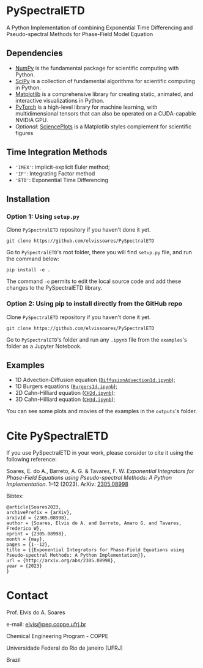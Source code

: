 # PySpectralETD
A Python Implementation of combining Exponential Time Differencing and Pseudo-spectral Methods for Phase-Field Model Equation

## Dependencies

* [NumPy](https://numpy.org) is the fundamental package for scientific computing with Python.
* [SciPy](https://scipy.org/) is a collection of fundamental algorithms for scientific computing in Python.
* [Matplotlib](https://matplotlib.org/stable/index.html) is a comprehensive library for creating static, animated, and interactive visualizations in Python.
* [PyTorch](https://pytorch.org/) is a high-level library for machine learning, with multidimensional tensors that can also be operated on a CUDA-capable NVIDIA GPU. 
* *Optional*: [SciencePlots](https://github.com/garrettj403/SciencePlots) is a Matplotlib styles complement for scientific figures

## Time Integration Methods

* `'IMEX'`: implicit-explicit Euler method;
* `'IF'`: Integrating Factor method
* `'ETD'`: Exponential Time Differencing

## Installation

### Option 1: Using `setup.py`

Clone `PySpectralETD` repository if you haven't done it yet.

```Shell
git clone https://github.com/elvissoares/PySpectralETD
```

Go to `PySpectralETD`'s root folder, there you will find `setup.py` file, and run the command below:

```Shell
pip install -e .
```

The command `-e` permits to edit the local source code and add these changes to the PySpectralETD library.

### Option 2: Using pip to install directly from the GitHub repo

Clone `PySpectralETD` repository if you haven't done it yet.

```Shell
git clone https://github.com/elvissoares/PySpectralETD
```

Go to `PySpectralETD`'s folder and run any `.ipynb` file from the `examples`'s folder as a Jupyter Notebook.

## Examples

* 1D Advection-Diffusion equation ([`DiffusionAdvection1d.ipynb`](https://github.com/elvissoares/PySpectralETD/blob/main/examples/DiffusionAdvection1d.ipynb));
* 1D Burgers equations ([`Burgers1d.ipynb`](https://github.com/elvissoares/PySpectralETD/blob/main/examples/Burgers1d.ipynb));
* 2D Cahn-Hilliard equation ([`CH2d.ipynb`](https://github.com/elvissoares/PySpectralETD/blob/main/examples/CH2d.ipynb));
* 3D Cahn-Hilliard equation ([`CH3d.ipynb`](https://github.com/elvissoares/PySpectralETD/blob/main/examples/CH3d.ipynb));

You can see some plots and movies of the examples in the `outputs`'s folder.

# Cite PySpectralETD

If you use PySpectralETD in your work, please consider to cite it using the following reference:

Soares, E. do A., Barreto, A. G. & Tavares, F. W. *Exponential Integrators for Phase-Field Equations using Pseudo-spectral Methods: A Python Implementation.* 1–12 (2023). ArXiv: [2305.08998](http://arxiv.org/abs/2305.08998)

Bibtex:

    @article{Soares2023,
    archivePrefix = {arXiv},
    arxivId = {2305.08998},
    author = {Soares, Elvis do A. and Barreto, Amaro G. and Tavares, Frederico W},
    eprint = {2305.08998},
    month = {may},
    pages = {1--12},
    title = {{Exponential Integrators for Phase-Field Equations using Pseudo-spectral Methods: A Python Implementation}},
    url = {http://arxiv.org/abs/2305.08998},
    year = {2023}
    }


# Contact
Prof. Elvis do A. Soares

e-mail: elvis@peq.coppe.ufrj.br

Chemical Engineering Program - COPPE

Universidade Federal do Rio de janeiro (UFRJ)

Brazil 